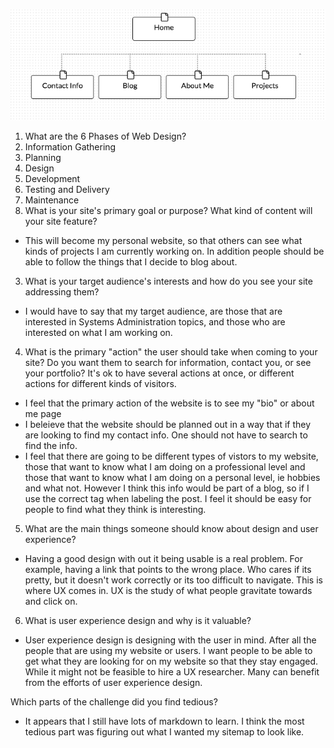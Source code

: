 ![sitemap](imgs/site-map.png)


1. What are the 6 Phases of Web Design?
  1. Information Gathering
  2. Planning
  3. Design
  4. Development
  5. Testing and Delivery
  6. Maintenance
2. What is your site's primary goal or purpose? What kind of content will your site feature?
  * This will become my personal website, so that others can see what kinds of projects I am currently working on. In addition people should be able to follow the things that I decide to blog about.
3. What is your target audience's interests and how do you see your site addressing them?
  * I would have to say that my target audience, are those that are interested in Systems Administration topics, and those who are interested on what I am working on.
4. What is the primary "action" the user should take when coming to your site? Do you want them to search for information, contact you, or see your portfolio? It's ok to have several actions at once, or different actions for different kinds of visitors.
  * I feel that the primary action of the website is to see my "bio" or about me page
  * I beleieve that the website should be planned out in a way that if they are looking to find my contact info. One should not have to search to find the info.
  * I feel that there are going to be different types of vistors to my website, those that want to know what I am doing on a professional level and those that want to know what I am doing on a personal level, ie hobbies and what not. However I think this info would be part of a blog, so if I use the correct tag when labeling the post. I feel it should be easy for people to find what they think is interesting.
5. What are the main things someone should know about design and user experience?
  * Having a good design with out it being usable is a real problem. For example, having a link that points to the wrong place. Who cares if its pretty, but it doesn't work correctly or its too difficult to navigate. This is where UX comes in. UX is the study of what people gravitate towards and click on.
6. What is user experience design and why is it valuable?
  * User experience design is designing with the user in mind. After all the people that are using my website or users. I want people to be able to get what they are looking for on my website so that they stay engaged. While it might not be feasible to hire a UX researcher. Many can benefit from the efforts of user experience design.

Which parts of the challenge did you find tedious?
 * It appears that I still have lots of markdown to learn. I think the most tedious part was figuring out what I wanted my sitemap to look like.
